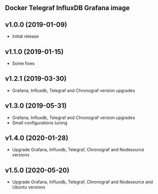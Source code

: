 Docker Telegraf InfluxDB Grafana image
-----------------------------------

## v1.0.0 (2019-01-09)

* Initial release

## v1.1.0 (2019-01-15)

* Some fixes

## v1.2.1 (2019-03-30)

* Grafana, Influxdb, Telegraf and Chronograf version upgrades

## v1.3.0 (2019-05-31)

* Grafana, Influxdb, Telegraf and Chronograf version upgrades
* Small configurations tuning

## v1.4.0 (2020-01-28)

* Upgrade Grafana, Influxdb, Telegraf, Chronograf and Nodesource versions

## v1.5.0 (2020-05-20)

* Upgrade Grafana, Influxdb, Telegraf, Chronograf and Nodesource and Ubuntu versions

